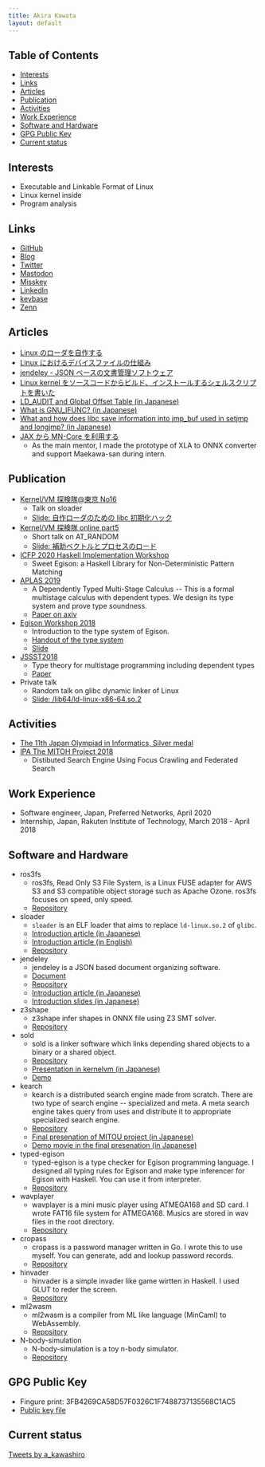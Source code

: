 ```yaml
---
title: Akira Kawata
layout: default
---
```


## Table of Contents <!-- omit in toc -->

- [Interests](#interests)
- [Links](#links)
- [Articles](#articles)
- [Publication](#publication)
- [Activities](#activities)
- [Work Experience](#work-experience)
- [Software and Hardware](#software-and-hardware)
- [GPG Public Key](#gpg-public-key)
- [Current status](#current-status)

## Interests

- Executable and Linkable Format of Linux
- Linux kernel inside
- Program analysis

## Links

- [GitHub](https://github.com/akawashiro)
- [Blog](http://a-kawashiro.hatenablog.com/)
- [Twitter](https://twitter.com/a_kawashiro)
- [Mastodon](https://mstdn.jp/@a_kawashiro)
- [Misskey](https://misskey.io/@a_kawashiro)
- [LinkedIn](https://www.linkedin.com/in/akirakawata/)
- [keybase](https://keybase.io/a_kawashiro)
- [Zenn](https://zenn.dev/a_kawashiro)

## Articles

- [Linux のローダを自作する](https://zenn.dev/a_kawashiro/articles/506a224d206418)
- [Linux におけるデバイスファイルの仕組み](https://zenn.dev/a_kawashiro/articles/387fa97163dd66)
- [jendeley - JSON ベースの文書管理ソフトウェア](https://zenn.dev/a_kawashiro/articles/a2170f967f9508)
- [Linux kernel をソースコードからビルド、インストールするシェルスクリプトを書いた](./articles/linux-build-script.html)
- [LD_AUDIT and Global Offset Table (in Japanese)](https://a-kawashiro.hatenablog.com/entry/2022/01/08/220526)
- [What is GNU_IFUNC? (in Japanese)](https://a-kawashiro.hatenablog.com/entry/2021/11/07/100540)
- [What and how does libc save information into jmp_buf used in setjmp and longjmp? (in Japanese)](https://a-kawashiro.hatenablog.com/entry/2020/12/31/184339)
- [JAX から MN-Core を利用する](https://tech.preferred.jp/ja/blog/jax-on-mncore/)
  - As the main mentor, I made the prototype of XLA to ONNX converter and support Maekawa-san during intern.

## Publication

- [Kernel/VM 探検隊@東京 No16](https://kernelvm.connpass.com/event/287261/)
  - Talk on sloader
  - [Slide: 自作ローダのための libc 初期化ハック](https://akawashiro.github.io/sloader-libc-hacks.pdf)
- [Kernel/VM 探検隊 online part5 ](https://kernelvm.connpass.com/event/256248/)
  - Short talk on AT_RANDOM
  - [Slide: 補助ベクトルとプロセスのロード](https://akawashiro.github.io/auxval_kernelvm_20220828.pdf)
- [ICFP 2020 Haskell Implementation Workshop](https://icfp20.sigplan.org/details/hiw-2020-papers/10/Sweet-Egison-a-Haskell-Library-for-Non-Deterministic-Pattern-Matching)
  - Sweet Egison: a Haskell Library for Non-Deterministic Pattern Matching
- [APLAS 2019](https://conf.researchr.org/home/aplas-2019)
  - A Dependently Typed Multi-Stage Calculus -- This is a formal multistage calculus with dependent types. We design its type system and prove type soundness.
  - [Paper on axiv](https://arxiv.org/abs/1908.02035)
- [Egison Workshop 2018](https://connpass.com/event/102061/)
  - Introduction to the type system of Egison.
  - [Handout of the type system](https://akawashiro.github.io/EgisonTypingrules.pdf)
  - [Slide](https://akawashiro.github.io/EgisonTypeSystem.pdf)
- [JSSST2018](https://jssst2018.wordpress.com/)
  - Type theory for multistage programming including dependent types
  - [Paper](http://jssst.or.jp/files/user/taikai/2018/PPL/ppl1-3.pdf)
- Private talk
  - Random talk on glibc dynamic linker of Linux
  - [Slide: /lib64/ld-linux-x86-64.so.2](https://docs.google.com/presentation/d/1WPxr6d_me_QU3mRWxBzs7y2iPhwV2YeAoB4EGcG9H90/edit?usp=sharing)

## Activities

- [The 11th Japan Olympiad in Informatics, Silver medal](https://www.ioi-jp.org/joi/2011/2012-medalists.html)
- [IPA The MITOH Project 2018](https://www.ipa.go.jp/jinzai/mitou/2018/gaiyou_s-2)
  - Distibuted Search Engine Using Focus Crawling and Federated Search

## Work Experience

- Software engineer, Japan, Preferred Networks, April 2020
- Internship, Japan, Rakuten Institute of Technology, March 2018 - April 2018

## Software and Hardware

- ros3fs
  - ros3fs, Read Only S3 File System, is a Linux FUSE adapter for AWS S3 and S3 compatible object storage such as Apache Ozone. ros3fs focuses on speed, only speed.
  - [Repository](https://github.com/akawashiro/ros3fs)
- sloader
  - `sloader` is an ELF loader that aims to replace `ld-linux.so.2` of `glibc`.
  - [Introduction article (in Japanese)](https://zenn.dev/a_kawashiro/articles/506a224d206418)
  - [Introduction article (in English)](https://akawashiro.github.io/articles/sloader-succeeded-self-build-en)
  - [Repository](https://github.com/akawashiro/sloader)
- jendeley
  - jendeley is a JSON based document organizing software.
  - [Document](https://akawashiro.github.io/jendeley/)
  - [Repository](https://github.com/akawashiro/jendeley)
  - [Introduction article (in Japanese)](https://zenn.dev/a_kawashiro/articles/a2170f967f9508)
  - [Introduction slides (in Japanese)](./jendeley-KMC-reikai-slide.pdf)
- z3shape
  - z3shape infer shapes in ONNX file using Z3 SMT solver.
  - [Repository](https://github.com/akawashiro/z3shape)
- sold
  - sold is a linker software which links depending shared objects to a binary or a shared object.
  - [Repository](https://github.com/akawashiro/sold)
  - [Presentation in kernelvm (in Japanese)](./sold_kernelvm_20211120.pdf)
  - [Demo](https://www.youtube.com/watch?v=f6EMyVrq3jo)
- kearch
  - kearch is a distributed search engine made from scratch. There are two type of search engine -- specialized and meta. A meta search engine takes query from uses and distribute it to appropriate
    specialized search engine.
  - [Repository](https://github.com/kearch/kearch)
  - [Final presenation of MITOU project (in Japanese)](kearchFinalPresentation.pdf)
  - [Demo movie in the final presenation (in Japanese)](https://youtu.be/tErMAEk8wLQ)
- typed-egison
  - typed-egison is a type checker for Egison programming language. I designed all typing rules for Egison and make type inferencer for Egison with Haskell. You can use it from interpreter.
  - [Repository](https://github.com/egison/typed-egison)
- wavplayer
  - wavplayer is a mini music player using ATMEGA168 and SD card. I wrote FAT16 file system for ATMEGA168. Musics are stored in wav files in the root directory.
  - [Repository](https://github.com/akawashiro/wavplayer)
- cropass
  - cropass is a password manager written in Go. I wrote this to use myself.
    You can generate, add and lookup password records.
  - [Repository](https://github.com/akawashiro/cropass)
- hinvader
  - hinvader is a simple invader like game wirtten in Haskell. I used GLUT to reder the screen.
  - [Repository](https://github.com/akawashiro/hinvader)
- ml2wasm
  - ml2wasm is a compiler from ML like language (MinCaml) to WebAssembly.
  - [Repository](https://github.com/akawashiro/ml2wasm)
- N-body-simulation
  - N-body-simulation is a toy n-body simulator.
  - [Repository](https://github.com/akawashiro/N-body-simulation)

## GPG Public Key

- Fingure print: 3FB4269CA58D57F0326C1F7488737135568C1AC5
- [Public key file](9804D984406FEE5605D5CB82A8DEC03E3DF3BDAD.html)

## Current status

<a class="twitter-timeline" href="https://twitter.com/a_kawashiro?ref_src=twsrc%5Etfw">Tweets by a_kawashiro</a> <script async src="https://platform.twitter.com/widgets.js" charset="utf-8"></script>
